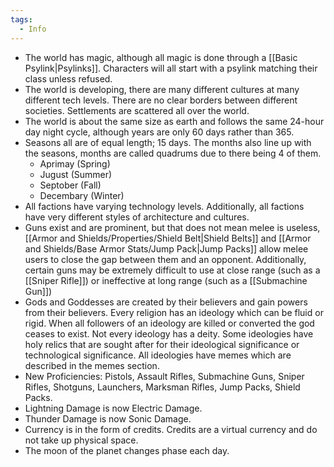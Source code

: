 ```yaml
---
tags:
  - Info
---
```

* The world has magic, although all magic is done through a [[Basic Psylink|Psylinks]]. Characters will all start with a psylink matching their class unless refused.
* The world is developing, there are many different cultures at many different tech levels. There are no clear borders between different societies. Settlements are scattered all over the world.
* The world is about the same size as earth and follows the same 24-hour day night cycle, although years are only 60 days rather than 365.
* Seasons all are of equal length; 15 days. The months also line up with the seasons, months are called quadrums due to there being 4 of them.
	* Aprimay (Spring)
	* Jugust (Summer)
	* Septober (Fall)
	* Decembary (Winter)
* All factions have varying technology levels. Additionally, all factions have very different styles of architecture and cultures.
* Guns exist and are prominent, but that does not mean melee is useless, [[Armor and Shields/Properties/Shield Belt|Shield Belts]] and [[Armor and Shields/Base Armor Stats/Jump Pack|Jump Packs]] allow melee users to close the gap between them and an opponent. Additionally, certain guns may be extremely difficult to use at close range (such as a [[Sniper Rifle]]) or ineffective at long range (such as a [[Submachine Gun]])
* Gods and Goddesses are created by their believers and gain powers from their believers. Every religion has an ideology which can be fluid or rigid. When all followers of an ideology are killed or converted the god ceases to exist. Not every ideology has a deity. Some ideologies have holy relics that are sought after for their ideological significance or technological significance. All ideologies have memes which are described in the memes section.
* New Proficiencies: Pistols, Assault Rifles, Submachine Guns, Sniper Rifles, Shotguns, Launchers, Marksman Rifles, Jump Packs, Shield Packs.
* Lightning Damage is now Electric Damage.
* Thunder Damage is now Sonic Damage.
* Currency is in the form of credits. Credits are a virtual currency and do not take up physical space.
* The moon of the planet changes phase each day.